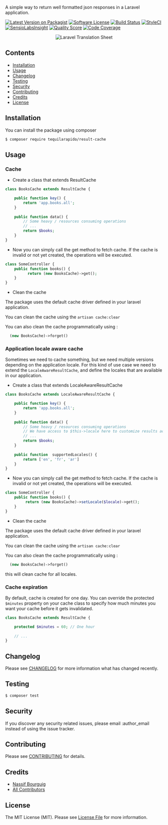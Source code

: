 A simple way to return well formatted json responses in a Laravel application.

[![Latest Version on Packagist](https://img.shields.io/packagist/v/tequilarapido/result-cache.svg?style=flat-square)](https://packagist.org/packages/tequilarapido/result-cache)
[![Software License](https://img.shields.io/badge/license-MIT-brightgreen.svg?style=flat-square)](LICENSE.md)
[![Build Status](https://img.shields.io/travis/tequilarapido/result-cache/master.svg?style=flat-square)](https://travis-ci.org/tequilarapido/result-cache)
[![StyleCI](https://styleci.io/repos/70261592/shield)](https://styleci.io/repos/70685298)
[![SensioLabsInsight](https://img.shields.io/sensiolabs/i/89fef937-0983-4cea-8858-0a3d74875d9c.svg?style=flat-square)](https://insight.sensiolabs.com/projects/89fef937-0983-4cea-8858-0a3d74875d9c)
[![Quality Score](https://img.shields.io/scrutinizer/g/tequilarapido/result-cache.svg?style=flat-square)](https://scrutinizer-ci.com/g/tequilarapido/result-cache)
[![Code Coverage](https://img.shields.io/scrutinizer/coverage/g/tequilarapido/result-cache/master.svg?style=flat-square)](https://scrutinizer-ci.com/g/tequilarapido/result-cache/?branch=master)

<p align="center">
    <img src="https://s18.postimg.org/olwhc85a1/illustration.jpg" alt="Laravel Translation Sheet">
</p>


## Contents

- [Installation](#installation)
- [Usage](#usage)
- [Changelog](#changelog)
- [Testing](#testing)
- [Security](#security)
- [Contributing](#contributing)
- [Credits](#credits)
- [License](#license)


## Installation

You can install the package using composer

``` bash
$ composer require tequilarapido/result-cache
```

## Usage

### Cache 

* Create a class that extends ResultCache 

``` php      
class BooksCache extends ResultCache {

    public function key() {
        return 'app.books.all';
    }
    
    public function data() {
        // Some heavy / resources consuming operations
        // ...
        return $books;
    }
}
```

* Now you can simply call the get method to fetch cache. If the cache is invalid or not yet created, the operations will be executed.

``` php
class SomeController {
    public function books() {
          return (new BooksCache)->get();
    }
}
```

* Clean the cache

The package uses the default cache driver defined in your laravel application.

You can clean the cache using the `artisan cache:clear` 

You can also clean the cache programmatically using : 

``` php
  (new BooksCache)->forget()
```

### Application locale aware cache

Sometimes we need to cache something, but we need multiple versions depending on the application locale.
For this kind of use case we need to extend the `LocaleAwareResultCache`, and define the locales that are available in our application.

* Create a class that extends LocaleAwareResultCache 

``` php      
class BooksCache extends LocaleAwareResultCache {

    public function key() {
        return 'app.books.all';
    }
    
    public function data() {
        // Some heavy / resources consuming operations
        // We have access to $this->locale here to customize results according to locale
        // ...
        return $books;
    }
    
    public function  supportedLocales() {
        return ['en', 'fr', 'ar']
    }
}
```

* Now you can simply call the get method to fetch cache. If the cache is invalid or not yet created, the operations will be executed.

``` php
class SomeController {
    public function books() {
         return (new BooksCache)->setLocale($locale)->get();
    }
}
```

* Clean the cache

The package uses the default cache driver defined in your laravel application.

You can clean the cache using the `artisan cache:clear` 

You can also clean the cache programmatically using : 

``` php
  (new BooksCache)->forget()
```

this will clean cache for all locales.

### Cache expiration

By default, cache is created for one day. You can override the protected `$minutes` property on 
your cache class to specify how much minutes you want your cache before it gets invalidated.

``` php
class BooksCache extends ResultCache {

    protected $minutes = 60; // One hour
    
    // ...
}
```

## Changelog
Please see [CHANGELOG](CHANGELOG.md) for more information what has changed recently.

## Testing

``` bash
$ composer test
```

## Security

If you discover any security related issues, please email :author_email instead of using the issue tracker.

## Contributing

Please see [CONTRIBUTING](CONTRIBUTING.md) for details.

## Credits

- [Nassif Bourguig](https://github.com/nbourguig)
- [All Contributors](../../contributors)

## License

The MIT License (MIT). Please see [License File](LICENSE.md) for more information.






